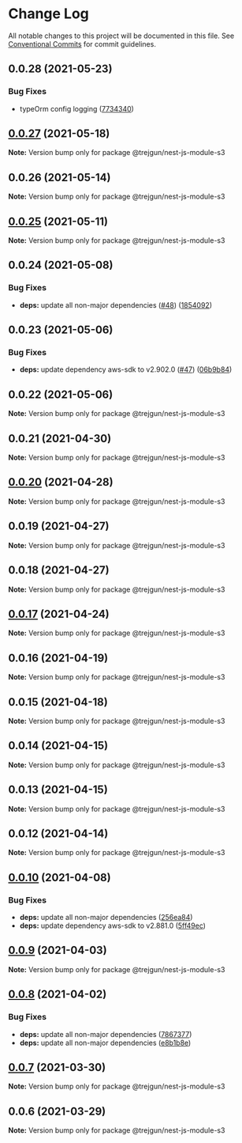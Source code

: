 # Change Log

All notable changes to this project will be documented in this file.
See [Conventional Commits](https://conventionalcommits.org) for commit guidelines.

## 0.0.28 (2021-05-23)


### Bug Fixes

* typeOrm config logging ([7734340](https://github.com/trejgun/common-packages/commit/77343402c7e0c63d3d19bfc55df29b961f68eaaa))





## [0.0.27](https://github.com/trejgun/common-packages/compare/@trejgun/nest-js-module-s3@0.0.26...@trejgun/nest-js-module-s3@0.0.27) (2021-05-18)

**Note:** Version bump only for package @trejgun/nest-js-module-s3





## 0.0.26 (2021-05-14)

**Note:** Version bump only for package @trejgun/nest-js-module-s3





## [0.0.25](https://github.com/trejgun/common-packages/compare/@trejgun/nest-js-module-s3@0.0.24...@trejgun/nest-js-module-s3@0.0.25) (2021-05-11)

**Note:** Version bump only for package @trejgun/nest-js-module-s3





## 0.0.24 (2021-05-08)


### Bug Fixes

* **deps:** update all non-major dependencies ([#48](https://github.com/trejgun/common-packages/issues/48)) ([1854092](https://github.com/trejgun/common-packages/commit/1854092c4d51e9ec43aa1d75bb43037c21b11630))





## 0.0.23 (2021-05-06)


### Bug Fixes

* **deps:** update dependency aws-sdk to v2.902.0 ([#47](https://github.com/trejgun/common-packages/issues/47)) ([06b9b84](https://github.com/trejgun/common-packages/commit/06b9b845709c6eb67b7e04277f86ecb9bf19fc73))





## 0.0.22 (2021-05-06)

**Note:** Version bump only for package @trejgun/nest-js-module-s3





## 0.0.21 (2021-04-30)

**Note:** Version bump only for package @trejgun/nest-js-module-s3





## [0.0.20](https://github.com/trejgun/common-packages/compare/@trejgun/nest-js-module-s3@0.0.19...@trejgun/nest-js-module-s3@0.0.20) (2021-04-28)

**Note:** Version bump only for package @trejgun/nest-js-module-s3





## 0.0.19 (2021-04-27)

**Note:** Version bump only for package @trejgun/nest-js-module-s3





## 0.0.18 (2021-04-27)

**Note:** Version bump only for package @trejgun/nest-js-module-s3





## [0.0.17](https://github.com/trejgun/common-packages/compare/@trejgun/nest-js-module-s3@0.0.16...@trejgun/nest-js-module-s3@0.0.17) (2021-04-24)

**Note:** Version bump only for package @trejgun/nest-js-module-s3





## 0.0.16 (2021-04-19)

**Note:** Version bump only for package @trejgun/nest-js-module-s3





## 0.0.15 (2021-04-18)

**Note:** Version bump only for package @trejgun/nest-js-module-s3





## 0.0.14 (2021-04-15)

**Note:** Version bump only for package @trejgun/nest-js-module-s3





## 0.0.13 (2021-04-15)

**Note:** Version bump only for package @trejgun/nest-js-module-s3





## 0.0.12 (2021-04-14)

**Note:** Version bump only for package @trejgun/nest-js-module-s3





## [0.0.10](https://github.com/trejgun/common-packages/compare/@trejgun/nest-js-module-s3@0.0.9...@trejgun/nest-js-module-s3@0.0.10) (2021-04-08)


### Bug Fixes

* **deps:** update all non-major dependencies ([256ea84](https://github.com/trejgun/common-packages/commit/256ea84c88084d493d9902f397743ba8cde79814))
* **deps:** update dependency aws-sdk to v2.881.0 ([5ff49ec](https://github.com/trejgun/common-packages/commit/5ff49ecaac17a40de2b26be1b9e8e68891f79cf9))





## [0.0.9](https://github.com/trejgun/common-packages/compare/@trejgun/nest-js-module-s3@0.0.8...@trejgun/nest-js-module-s3@0.0.9) (2021-04-03)

**Note:** Version bump only for package @trejgun/nest-js-module-s3





## [0.0.8](https://github.com/trejgun/common-packages/compare/@trejgun/nest-js-module-s3@0.0.7...@trejgun/nest-js-module-s3@0.0.8) (2021-04-02)


### Bug Fixes

* **deps:** update all non-major dependencies ([7867377](https://github.com/trejgun/common-packages/commit/786737716439880412e2f7acfa8fdeb1948baa5c))
* **deps:** update all non-major dependencies ([e8b1b8e](https://github.com/trejgun/common-packages/commit/e8b1b8e7fcc619ca778522bc11133062813de7a4))





## [0.0.7](https://github.com/trejgun/common-packages/compare/@trejgun/nest-js-module-s3@0.0.6...@trejgun/nest-js-module-s3@0.0.7) (2021-03-30)

**Note:** Version bump only for package @trejgun/nest-js-module-s3





## 0.0.6 (2021-03-29)

**Note:** Version bump only for package @trejgun/nest-js-module-s3
